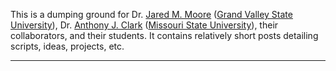 This is a dumping ground for Dr. [Jared M. Moore](http://jaredmmoore.com/) ([Grand Valley State University](https://www.gvsu.edu)), Dr. [Anthony J. Clark](http://anthonyjclark.com/) ([Missouri State University](http://missouristate.edu)), their collaborators, and their students. It contains relatively short posts detailing scripts, ideas, projects, etc.

---

